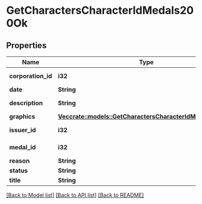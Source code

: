 # GetCharactersCharacterIdMedals200Ok

## Properties

Name | Type | Description | Notes
------------ | ------------- | ------------- | -------------
**corporation_id** | **i32** | corporation_id integer | 
**date** | **String** | date string | 
**description** | **String** | description string | 
**graphics** | [**Vec<crate::models::GetCharactersCharacterIdMedalsGraphic>**](get_characters_character_id_medals_graphic.md) | graphics array | 
**issuer_id** | **i32** | issuer_id integer | 
**medal_id** | **i32** | medal_id integer | 
**reason** | **String** | reason string | 
**status** | **String** | status string | 
**title** | **String** | title string | 

[[Back to Model list]](../README.md#documentation-for-models) [[Back to API list]](../README.md#documentation-for-api-endpoints) [[Back to README]](../README.md)


